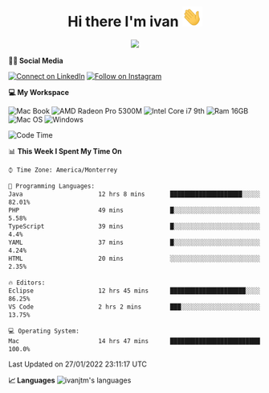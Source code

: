 <h1 align="center">Hi there I'm ivan <img src="https://raw.githubusercontent.com/ABSphreak/ABSphreak/master/gifs/Hi.gif" width="40px" /></h1>
<div align="center">
<img src="http://github-readme-streak-stats.herokuapp.com?user=ivanjtm&hide_border=true&background=00000000&border=FFFFFF00&sideNums=A8A8A8&sideLabels=A8A8A8&currStreakNum=FFC93C&dates=A8A8A8)](https://git.io/streak-stats"/>
</div>

**👦🏻 Social Media**

[![Connect on LinkedIn](https://img.shields.io/badge/LinkedIn-%230077B5.svg?&style=flat-square&logo=linkedin&logoColor=white)](https://www.linkedin.com/in/ivanjtm)
[![Follow on Instagram](https://img.shields.io/badge/Instagram-E4405F?style=flat-square&logo=instagram&logoColor=white)](https://www.instagram.com/ivanjtm)

**💻 My Workspace**

![Mac Book](https://img.shields.io/badge/Apple-MacBook_Pro_2019-999999?style=flat-square&logo=apple&logoColor=white)
![AMD Radeon Pro 5300M](https://img.shields.io/badge/AMD-Radeon_Pro_5300M-ED1C24?style=flat-square&logo=amd&logoColor=white)
![Intel Core i7 9th](https://img.shields.io/badge/Intel-Core_i7_9th-0071C5?style=flat-square&logo=intel&logoColor=white)
![Ram 16GB](https://img.shields.io/badge/RAM-16GB-230071C5?style=flat-square&logoColor=white)
![Mac OS](https://img.shields.io/badge/Mac%20OS-000000?style=flat-square&logo=apple&logoColor=white)
![Windows](https://img.shields.io/badge/Windows-0078D6?style=flat-square&logo=windows&logoColor=white)


<!--START_SECTION:waka-->
![Code Time](http://img.shields.io/badge/Code%20Time-572%20hrs%2044%20mins-blue)

📊 **This Week I Spent My Time On** 

```text
⌚︎ Time Zone: America/Monterrey

💬 Programming Languages: 
Java                     12 hrs 8 mins       ████████████████████░░░░░   82.01% 
PHP                      49 mins             █░░░░░░░░░░░░░░░░░░░░░░░░   5.58% 
TypeScript               39 mins             █░░░░░░░░░░░░░░░░░░░░░░░░   4.4% 
YAML                     37 mins             █░░░░░░░░░░░░░░░░░░░░░░░░   4.24% 
HTML                     20 mins             ░░░░░░░░░░░░░░░░░░░░░░░░░   2.35%

🔥 Editors: 
Eclipse                  12 hrs 45 mins      █████████████████████░░░░   86.25% 
VS Code                  2 hrs 2 mins        ███░░░░░░░░░░░░░░░░░░░░░░   13.75%

💻 Operating System: 
Mac                      14 hrs 47 mins      █████████████████████████   100.0%

```


 Last Updated on 27/01/2022 23:11:17 UTC
<!--END_SECTION:waka-->
**📈 Languages**
 ![ivanjtm's languages](https://wakatime.com/share/@ivanjtm/a32f83c6-d0c9-49a4-a5ae-d0440b950377.svg)
